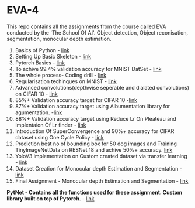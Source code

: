 # EVA-4
This repo contains all the assignments from the course called EVA conducted by the 'The School Of AI'. 
Object detection, Object reconisation, segmentation, monocular depth estimation.

1. Basics of Python -  [link](https://github.com/Sushmitha-Katti/EVA-4/tree/master/Session1)
2. Setting Up Basic Skeleton - [link](https://github.com/Sushmitha-Katti/EVA-4/tree/master/Session2)
3. Pytorch Basics - [link](https://github.com/Sushmitha-Katti/EVA-4/tree/master/Session3)
4. To achive 99.4% validation accuracy for MNIST DatSet - [link](https://github.com/Sushmitha-Katti/EVA-4/tree/master/Session4)
5. The whole process- Coding drill - [link](https://github.com/Sushmitha-Katti/EVA-4/tree/master/Session5)
6. Regularisation techinques on MNIST - [link](https://github.com/Sushmitha-Katti/EVA-4/tree/master/Session6)
7. Advanced convolutions(depthwise seperable and dialated convolutions) on CIFAR 10 - [link](https://github.com/Sushmitha-Katti/EVA-4/tree/master/Session7)
8. 85%+ Validation accuracy target for CIFAR 10 -[link](https://github.com/Sushmitha-Katti/EVA-4/tree/master/Session8)
9. 87%+ Validation accuracy target using Albumentation library for agumentation. -[link](https://github.com/Sushmitha-Katti/EVA-4/tree/master/Session9)
10. 88%+ Validation accuracy target using Reduce Lr On Pleateau and Implentaion Of Lr finder - [link](https://github.com/Sushmitha-Katti/EVA-4/tree/master/Session10)
11. Introduction Of SuperConvergence and 90%+ accuracy for CIFAR dataset using One Cycle Policy - [link](https://github.com/Sushmitha-Katti/EVA-4/tree/master/Session11)
12. Prediction best no of bounding box for 50 dog images and Training TinyImageNetData on RESNet 18 and achive 50%+ accuracy. [link](https://github.com/Sushmitha-Katti/EVA-4/tree/master/Session12)
13. YoloV3 implementation on Custom created dataset via transfer learning - [link](https://github.com/Sushmitha-Katti/EVA-4/tree/master/Session13)
14. Dataset Creation for Monocular depth Estimation and Segmentation - [link](https://github.com/Sushmitha-Katti/EVA-4/tree/master/Session14)
15. Final Assignment - Monocular depth Estimation and Segmentation - [link](https://github.com/Sushmitha-Katti/Monocular-Depth-Estimation-and-Segmentation)


**PytNet - Contains all the functions used for these assignment. Custom library built on top of Pytorch**. - [link](https://github.com/Sushmitha-Katti/PyTNet)
